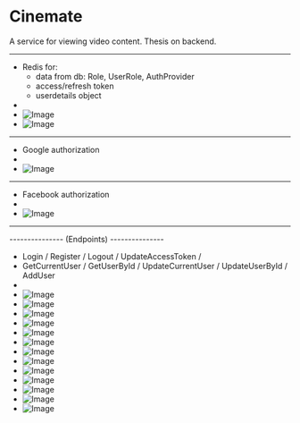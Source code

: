 # Cinemate
A service for viewing video content. Thesis on backend.

-------------------------------------------------------
 - Redis for:
    - data from db: Role, UserRole, AuthProvider
    - access/refresh token
    - userdetails object
 - 
 - ![Image](https://github.com/user-attachments/assets/db99a521-8ebb-4abc-8070-4ccbf46cf2c8)
 - ![Image](https://github.com/user-attachments/assets/f5dfa42c-033c-4507-af0a-669e429e56d6)

-------------------------------------------------------
 - Google authorization
 - 
 - ![Image](https://github.com/user-attachments/assets/e6a011ff-4ef6-4eb2-a51c-2a5e967ab347)

-------------------------------------------------------
 - Facebook authorization
 - 
 - ![Image](https://github.com/user-attachments/assets/fa2b3f64-df33-4e6e-b13b-a0b1e17af7fb)
-------------------------------------------------------
 --------------- (Endpoints) ---------------
 - Login / Register / Logout / UpdateAccessToken /
 - GetCurrentUser / GetUserById / UpdateCurrentUser / UpdateUserById / AddUser
 - 
 - ![Image](https://github.com/user-attachments/assets/5cca4c2e-c5e6-416d-be35-6c87b4e6bcb6)
 - ![Image](https://github.com/user-attachments/assets/0c94b4bf-059d-4ca1-b409-ba510e67a1ee)
 - ![Image](https://github.com/user-attachments/assets/ee1560dc-56cc-4d8f-9d91-ccf47ec56c38)
 - ![Image](https://github.com/user-attachments/assets/8c61996f-7b69-442c-84fb-9b57df599bb2)
 - ![Image](https://github.com/user-attachments/assets/84f7c6d7-5efb-44bd-827c-3e4e6e40fd30)
 - ![Image](https://github.com/user-attachments/assets/52ec5480-3b8f-4a48-9958-de54310973a8)
 - ![Image](https://github.com/user-attachments/assets/9d9d87ec-e143-4939-aafc-bcfa7dbf2a7d)
 - ![Image](https://github.com/user-attachments/assets/5c117ea7-7c74-4a35-8d4f-cbc575841a12)
 - ![Image](https://github.com/user-attachments/assets/9b3926f6-8371-43a4-90d0-50cbbd21c0df)
 - ![Image](https://github.com/user-attachments/assets/124d0fdb-9559-48dd-aefa-48ac7dc34bfc)
 - ![Image](https://github.com/user-attachments/assets/12853119-00cb-4c39-a4b1-61c6762f6cf7)
 - ![Image](https://github.com/user-attachments/assets/15d320e7-1d94-4f83-b009-b15b399d6bfb)
 - ![Image](https://github.com/user-attachments/assets/5f56e17a-8331-4eab-bd83-d2db5b477f0f)
